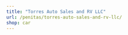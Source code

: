 ```yaml
---
title: "Torres Auto Sales and RV LLC"
url: /penitas/torres-auto-sales-and-rv-llc/
shop: car
---
```

